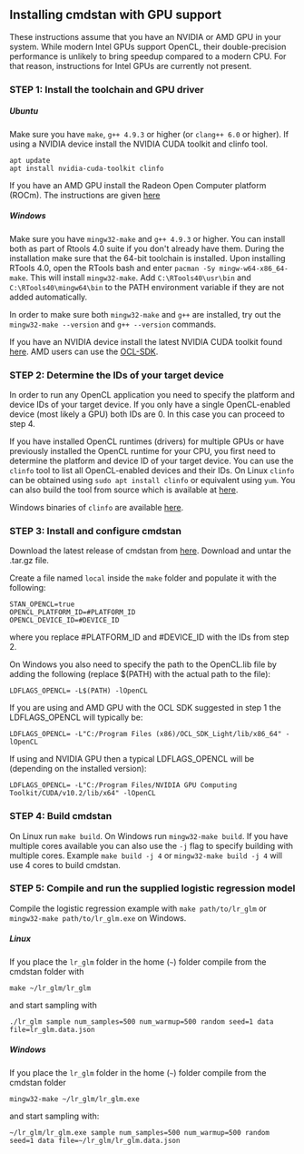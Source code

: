 ## Installing cmdstan with GPU support

These instructions assume that you have an NVIDIA or AMD GPU in your system. While modern Intel GPUs support OpenCL, their double-precision performance is unlikely to bring speedup compared to a modern CPU. For that reason, instructions for Intel GPUs are currently not present.

### STEP 1: Install the toolchain and GPU driver

##### Ubuntu

Make sure you have `make`, `g++ 4.9.3` or higher (or `clang++ 6.0` or higher).
If using a NVIDIA device install the NVIDIA CUDA toolkit and clinfo tool.

```
apt update
apt install nvidia-cuda-toolkit clinfo
```

If you have an AMD GPU install the Radeon Open Computer platform (ROCm). The instructions are given [here](https://rocm-documentation.readthedocs.io/en/latest/Installation_Guide/Installation-Guide.html)

##### Windows

Make sure you have `mingw32-make` and `g++ 4.9.3` or higher. You can install both as part of Rtools 4.0 suite if you don't already have them. During the installation make sure that the 64-bit toolchain is installed. Upon installing RTools 4.0, open the RTools bash and enter `pacman -Sy mingw-w64-x86_64-make`. This will install `mingw32-make`. Add `C:\RTools40\usr\bin` and `C:\RTools40\mingw64\bin` to the PATH environment variable if they are not added automatically.

In order to make sure both `mingw32-make` and `g++` are installed, try out the `mingw32-make --version` and `g++ --version` commands.

If you have an NVIDIA device install the latest NVIDIA CUDA toolkit found [here](https://developer.nvidia.com/cuda-toolkit). AMD users can use the [OCL-SDK](https://github.com/GPUOpen-LibrariesAndSDKs/OCL-SDK/releases).

### STEP 2: Determine the IDs of your target device

In order to run any OpenCL application you need to specify the platform and device IDs of your target device. If you only have a single OpenCL-enabled device (most likely a GPU) both IDs are 0. In this case you can proceed to step 4.

If you have installed OpenCL runtimes (drivers) for multiple GPUs or have previously installed the OpenCL runtime for your CPU, you first need to determine the platform and device ID of your target device. You can use the `clinfo` tool to list all OpenCL-enabled devices and their IDs. On Linux `clinfo` can be obtained using `sudo apt install clinfo` or equivalent using `yum`. You can also build the tool from source which is available at [here](https://github.com/Oblomov/clinfo).

Windows binaries of `clinfo` are available [here](https://github.com/Oblomov/clinfo#windows-support).

### STEP 3: Install and configure cmdstan 

Download the latest release of cmdstan from [here](https://github.com/stan-dev/cmdstan/releases/tag/v2.23.0). Download and untar the .tar.gz file.

Create a file named `local` inside the `make` folder and populate it with the following:

```
STAN_OPENCL=true
OPENCL_PLATFORM_ID=#PLATFORM_ID
OPENCL_DEVICE_ID=#DEVICE_ID
```
where you replace #PLATFORM_ID and #DEVICE_ID with the IDs from step 2.

On Windows you also need to specify the path to the OpenCL.lib file by adding the following (replace $(PATH) with the actual path to the file):
```
LDFLAGS_OPENCL= -L$(PATH) -lOpenCL
```

If you are using and AMD GPU with the OCL SDK suggested in step 1 the LDFLAGS_OPENCL will typically be:
```
LDFLAGS_OPENCL= -L"C:/Program Files (x86)/OCL_SDK_Light/lib/x86_64" -lOpenCL
```

If using and NVIDIA GPU then a typical LDFLAGS_OPENCL will be (depending on the installed version):
```
LDFLAGS_OPENCL= -L"C:/Program Files/NVIDIA GPU Computing Toolkit/CUDA/v10.2/lib/x64" -lOpenCL
```

### STEP 4: Build cmdstan

On Linux run `make build`. On Windows run `mingw32-make build`. If you have multiple cores available you can also use the `-j` flag to specify building with multiple cores. Example `make build -j 4` or `mingw32-make build -j 4` will use 4 cores to build cmdstan.

### STEP 5: Compile and run the supplied logistic regression model

Compile the logistic regression example with `make path/to/lr_glm` or `mingw32-make path/to/lr_glm.exe` on Windows.

##### Linux

If you place the `lr_glm` folder in the home (`~`) folder compile from the cmdstan folder with
```
make ~/lr_glm/lr_glm
```
and start sampling with
```
./lr_glm sample num_samples=500 num_warmup=500 random seed=1 data file=lr_glm.data.json
```

##### Windows

If you place the `lr_glm` folder in the home (`~`) folder compile from the cmdstan folder 
```
mingw32-make ~/lr_glm/lr_glm.exe
```
and start sampling with:
```
~/lr_glm/lr_glm.exe sample num_samples=500 num_warmup=500 random seed=1 data file=~/lr_glm/lr_glm.data.json
```
